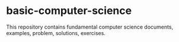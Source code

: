 # basic-computer-science
This repository contains fundamental computer science documents, examples, problem, solutions, exercises.
